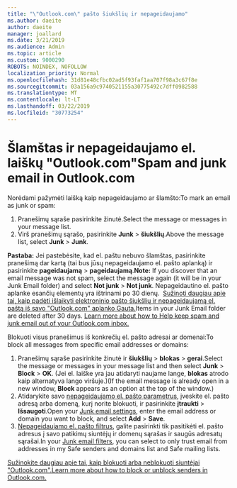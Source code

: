 ```yaml
---
title: "\"Outlook.com\" pašto šiukšlių ir nepageidaujamo"
ms.author: daeite
author: daeite
manager: joallard
ms.date: 3/21/2019
ms.audience: Admin
ms.topic: article
ms.custom: 9000290
ROBOTS: NOINDEX, NOFOLLOW
localization_priority: Normal
ms.openlocfilehash: 31d81e48cfbc02ad5f93faf1aa707f98a3c67f8e
ms.sourcegitcommit: 03a156a9c9740521155a30775492c7dff0982588
ms.translationtype: MT
ms.contentlocale: lt-LT
ms.lasthandoff: 03/22/2019
ms.locfileid: "30773254"
---
```

# <a name="spam-and-junk-email-in-outlookcom"></a><span data-ttu-id="0fc39-102">Šlamštas ir nepageidaujamo el. laiškų "Outlook.com"</span><span class="sxs-lookup"><span data-stu-id="0fc39-102">Spam and junk email in Outlook.com</span></span>

<span data-ttu-id="0fc39-103">Norėdami pažymėti laišką kaip nepageidaujamo ar šlamšto:</span><span class="sxs-lookup"><span data-stu-id="0fc39-103">To mark an email as junk or spam:</span></span>

1. <span data-ttu-id="0fc39-104">Pranešimų sąraše pasirinkite žinutė.</span><span class="sxs-lookup"><span data-stu-id="0fc39-104">Select the message or messages in your message list.</span></span>
1. <span data-ttu-id="0fc39-105">Virš pranešimų sąrašo, pasirinkite **Junk** > **šiukšlių**.</span><span class="sxs-lookup"><span data-stu-id="0fc39-105">Above the message list, select **Junk** > **Junk**.</span></span>

<span data-ttu-id="0fc39-106">**Pastaba:** Jei pastebėsite, kad el. paštu nebuvo šlamštas, pasirinkite pranešimą dar kartą (tai bus jūsų nepageidaujamo el. pašto aplanką) ir pasirinkite **pageidaujamą** > **pageidaujamą**.</span><span class="sxs-lookup"><span data-stu-id="0fc39-106">**Note:** If you discover that an email message was not spam, select the message again (it will be in your Junk Email folder) and select **Not junk** > **Not junk**.</span></span> <span data-ttu-id="0fc39-107">Nepageidautino el. pašto aplanke esančių elementų yra ištrinami po 30 dienų.  [Sužinoti daugiau apie tai, kaip padėti išlaikyti elektroninio pašto šiukšlių ir nepageidaujamą el. paštą iš savo "Outlook.com" aplanko Gauta.](https://support.office.com/article/a3ece97b-82f8-4a5e-9ac3-e92fa6427ae4)</span><span class="sxs-lookup"><span data-stu-id="0fc39-107">Items in your Junk Email folder are deleted after 30 days. [Learn more about how to Help keep spam and junk email out of your Outlook.com inbox.](https://support.office.com/article/a3ece97b-82f8-4a5e-9ac3-e92fa6427ae4)</span></span>

<span data-ttu-id="0fc39-108">Blokuoti visus pranešimus iš konkrečių el. pašto adresai ar domenai:</span><span class="sxs-lookup"><span data-stu-id="0fc39-108">To block all messages from specific email addresses or domains:</span></span>

1. <span data-ttu-id="0fc39-109">Pranešimų sąraše pasirinkite žinutė ir **šiukšlių** > **blokas** > **gerai**.</span><span class="sxs-lookup"><span data-stu-id="0fc39-109">Select the message or messages in your message list and then select **Junk** > **Block** > **OK**.</span></span> <span data-ttu-id="0fc39-110">(Jei el. laiške yra jau atidaryti naujame lange, **blokas** atrodo kaip alternatyva lango viršuje.)</span><span class="sxs-lookup"><span data-stu-id="0fc39-110">(If the email message is already open in a new window, **Block** appears as an option at the top of the window.)</span></span>
1. <span data-ttu-id="0fc39-111">Atidarykite savo [nepageidaujamo el. pašto parametrus](https://outlook.live.com/mail/options/mail/junkEmail/blockedSendersAndDomainsV2), įveskite el. pašto adresą arba domeną, kurį norite blokuoti, ir pasirinkite **įtraukti** > **Išsaugoti**.</span><span class="sxs-lookup"><span data-stu-id="0fc39-111">Open your [Junk email settings](https://outlook.live.com/mail/options/mail/junkEmail/blockedSendersAndDomainsV2), enter the email address or domain you want to block, and select **Add** > **Save**.</span></span>
1. <span data-ttu-id="0fc39-112">[Nepageidaujamo el. pašto filtrus](https://outlook.live.com/mail/options/mail/junkEmail/filtersOption), galite pasirinkti tik pasitikėti el. pašto adresus į savo patikimų siuntėjų ir domenų sąrašas ir saugūs adresatų sąrašai.</span><span class="sxs-lookup"><span data-stu-id="0fc39-112">In your [Junk email filters](https://outlook.live.com/mail/options/mail/junkEmail/filtersOption), you can select to only trust email from addresses in my Safe senders and domains list and Safe mailing lists.</span></span>

[<span data-ttu-id="0fc39-113">Sužinokite daugiau apie tai, kaip blokuoti arba neblokuoti siuntėjai "Outlook.com".</span><span class="sxs-lookup"><span data-stu-id="0fc39-113">Learn more about how to block or unblock senders in Outlook.com.</span></span>](https://support.office.com/article/afba1c94-77bb-4f50-8b85-057cf52f4d5e)